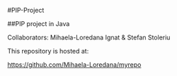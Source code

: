 #PIP-Project

##PIP project in Java

Collaborators:
Mihaela-Loredana Ignat & 
Stefan Stoleriu

This repository is hosted at:

https://github.com/Mihaela-Loredana/myrepo
